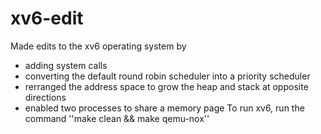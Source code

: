 # xv6-edit
Made edits to the xv6 operating system by
- adding system calls
- converting the default round robin scheduler into a priority scheduler
- rerranged the address space to grow the heap and stack at opposite directions
- enabled two processes to share a memory page
To run xv6, run the command ''make clean && make qemu-nox''

